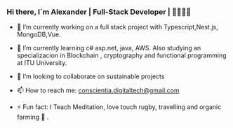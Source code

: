 
### Hi there, I´m Alexander | Full-Stack Developer | 👋👋✨🌱


- 🔭 I’m currently working on a full stack project with Typescript,Nest.js, MongoDB,Vue.

- 🌱 I’m currently learning c# asp.net, java, AWS. Also studying an specializacion in Blockchain , cryptography and functional programming at ITU University.
- 👯 I’m looking to collaborate on sustainable projects 

- 📫 How to reach me: conscientia.digitaltech@gmail.com

- ⚡ Fun fact: I Teach Meditation, love touch rugby, travelling and organic farming 🌱 . 

